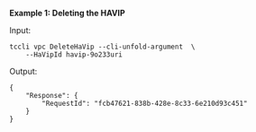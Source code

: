 **Example 1: Deleting the HAVIP**



Input: 

```
tccli vpc DeleteHaVip --cli-unfold-argument  \
    --HaVipId havip-9o233uri
```

Output: 
```
{
    "Response": {
        "RequestId": "fcb47621-838b-428e-8c33-6e210d93c451"
    }
}
```

